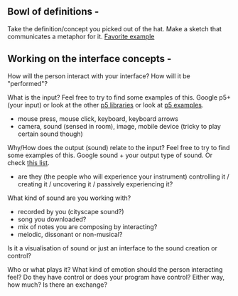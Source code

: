 
## Bowl of definitions -

Take the definition/concept you picked out of the hat.
Make a sketch that communicates a metaphor for it.
[Favorite example](http://taeyoonchoi.com/2014/12/3771/)

## Working on the interface concepts -

How will the person interact with your interface? 
How will it be "performed"?

What is the input? Feel free to try to find some examples of this. Google p5+ (your input) or look at the other [p5 libraries](https://p5js.org/libraries/) or look at [p5 examples](https://p5js.org/examples/). 

* mouse press, mouse click, keyboard, keyboard arrows
* camera, sound (sensed in room), image, mobile device (tricky to play certain sound though)

Why/How does the output (sound) relate to the input? Feel free to try to find some examples of this. Google sound + your output type of sound. Or check [this list](https://github.com/joshuajnoble/CIID2018p5/tree/master/wiki/music).

* are they (the people who will experience your instrument) controlling it / creating it / uncovering it / passively experiencing it?

What kind of sound are you working with?

* recorded by you (cityscape sound?)
* song you downloaded?
* mix of notes you are composing by interacting?
* melodic, dissonant or non-musical?

Is it a visualisation of sound or just an interface to the sound creation or control?

Who or what plays it?
What kind of emotion should the person interacting feel?
Do they have control or does your program have control? Either way, how much? Is there an exchange?